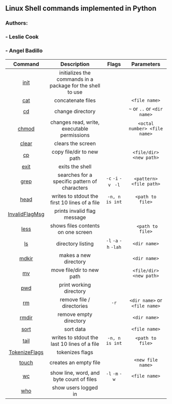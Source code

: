 ## Linux Shell commands implemented in Python
### Authors: 
### - Leslie Cook 
### - Angel Badillo
 

|        Command        |                  Description                  |             Flags             |            Parameters            |
| :--------------------: | :-------------------------------------------: |  :---------------------------: | :-------------------------------: |
| [init](__init__.py) | initializes the commands in a package for the shell to use | | |
|   [cat](Cat.py)   |               concatenate files               |                              |          `<file name>`          |
|    [cd](Cd.py)    |               change directory               |                             | `~` or `..` or `<dir name>` |
| [chmod](Chmod.py) |  changes read, write, executable permissions  |                                |  `<octal number> <file name>`  |
| [clear](Clear.py) |               clears the screen               |                                |                                  |
|    [cp](Cp.py)    |           copy file/dir to new path           |                                 |     `<file/dir> <new path>`     |
| [exit](Exit.py)   |               exits the shell               |                                |                                  |
|  [grep](Grep.py)  | searches for a specific pattern of characters |  `-c` `-i` `-v ` `-l` |     `<pattern> <file path>`     |
|  [head](Head.py)  | writes to stdout the first 10 lines of a file |         `-n, n is int`       |        `<path to file>`        |
| [InvalidFlagMsg](InvalidFlagMsg.py) | prints invalid flag message |        |       |
|  [less](Less.py)  |      shows files contents on one screen      |                               |        ` <path to file>`        |
|    [ls](Ls.py)    |               directory listing               | `-l` `-a` `-h` `-lah` |          `<dir name>`          |
| [mdkir](Mkdir.py) |             makes a new directory             |                               |          `<dir name>`       |
|    [mv](Mv.py)    |           move file/dir to new path           |                              |     `<file/dir> <new path>`     |
|   [pwd](Pwd.py)   |            print working directory            |                             |                                  |
|    [rm](Rm.py)    |           remove file / directories           |             `-r`            | `<dir name>` or `<file name>` |
|  [rmdir](Rmdir)  |            remove empty directory            |                                |          `<dir name>`          |
|  [sort](Sort.py)  |                   sort data                   |                              |          `<file name>`          |
|  [tail](Tail.py)  | writes to stdout the last 10 lines of a file |         `-n, n is int`       |        `<path to file>`        |
| [TokenizeFlags](TokenizeFlags.py) | tokenizes flags |  |  |
| [touch](Touch.py) |             creates an empty file             |                                 |        `<new file name>`        |
|    [wc](Wc.py)    |   show line, word, and byte count of files   |       `-l` `-m` `-w`     |          `<file name>`          |
|   [who](Who.py)   |             show users logged in             |                                |                                  |




